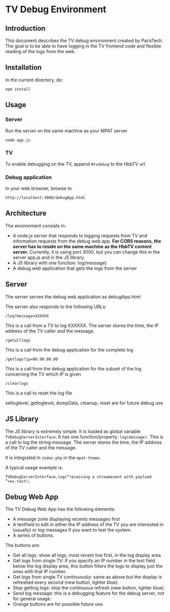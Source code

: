 # TV Debug Environment

## Introduction

This document describes the TV debug environment created by ParisTech. The goal is to be able to have logging in the TV frontend code and flexible reading of the logs from the web. 

## Installation
In the current directory, do:
```
npm install
```

## Usage
### Server
Run the server on the same machine as your MPAT server
```
node app.js
```

### TV
To enable debugging on the TV, append `#tvdebug` to the HbbTV url.
### Debug application
In your web browser, browse to 
```
http://localhost:3000/debugApp.html
```



## Architecture
The environment consists in:
- A node.js server that responds to logging requests from TV and information 
requests from the debug web app. **For CORS reasons, the server has to reside 
on the same machine as the HbbTV content server.** Currently, it is using port 
3000, but you can change this in the server app.js and in the JS library.
- A JS library with one function: log(message)
- A debug web application that gets the logs from the server

## Server
The server serves the debug web application as debugApp.html

The server also responds to the following URLs:
```
/log?message=XXXXXX
``` 
This is a call from a TV to log XXXXXX. 
The server stores the time, the IP address of the TV caller and the message. 
```
/getalllogs
```

This is a call from the debug application for the complete log

```
/getlogs?ip=00.00.00.00
```

This is a call from the debug application for the subset of the log concerning the TV which IP is given

```
/clearlogs
```
This is a call to reset the log file

setloglevel, getloglevel, dumpData, cleanup, reset are for future debug use

## JS Library
The JS library is extremely simple. 
It is loaded as global variable `TVDebugServerInterface`. 
It has one function/property: `log(message)`. 
This is a call to log the string message. 
The server stores the time, the IP address of the TV caller and the message.

It is integrated in `index.php` in the `mpat-theme`.

A typical usage example is:
```
TVDebugServerInterface.log(“receiving a streamevent with payload ”+ev.text);
```

## Debug Web App

The TV Debug Web App has the following elements:
- A message zone displaying recents messages first
- A textfield to edit in either the IP address of the TV you are interested in (usually) or log messages if you want to test the system.
- A series of buttons.

The buttons are:
- Get all logs: show all logs, most recent line first, in the log display area
- Get logs from single TV: if you specify an IP number in the text field below the log display area, this button filters the logs to display just the ones with that IP number.
- Get logs from single TV continuously: same as above but the display is refreshed every second (new button, lighter blue).
- Stop getting logs: stop the continuous refresh (new button, lighter blue).
- Send log message: this is a debugging feature for the debug server, not for general usage.
- Orange buttons are for possible future use.

